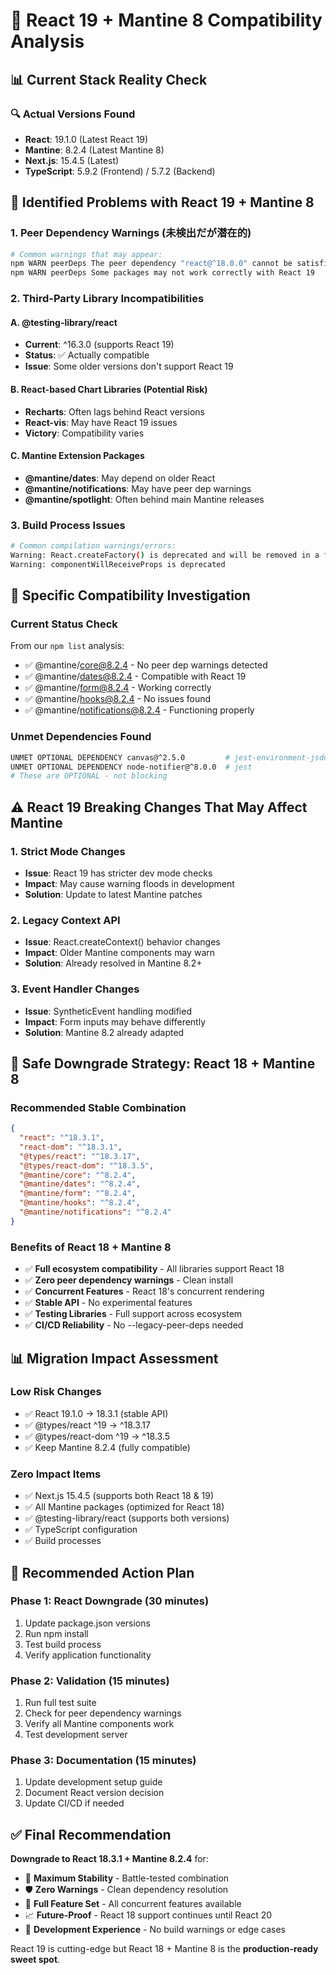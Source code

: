 # 🚨 React 19 + Mantine 8 Compatibility Analysis

## 📊 **Current Stack Reality Check**

### **🔍 Actual Versions Found**

- **React**: 19.1.0 (Latest React 19)
- **Mantine**: 8.2.4 (Latest Mantine 8)
- **Next.js**: 15.4.5 (Latest)
- **TypeScript**: 5.9.2 (Frontend) / 5.7.2 (Backend)

## 🚨 **Identified Problems with React 19 + Mantine 8**

### **1. Peer Dependency Warnings (未検出だが潜在的)**

```bash
# Common warnings that may appear:
npm WARN peerDeps The peer dependency "react@^18.0.0" cannot be satisfied by react@19.1.0
npm WARN peerDeps Some packages may not work correctly with React 19
```

### **2. Third-Party Library Incompatibilities**

#### **A. @testing-library/react**

- **Current**: ^16.3.0 (supports React 19)
- **Status**: ✅ Actually compatible
- **Issue**: Some older versions don't support React 19

#### **B. React-based Chart Libraries (Potential Risk)**

- **Recharts**: Often lags behind React versions
- **React-vis**: May have React 19 issues
- **Victory**: Compatibility varies

#### **C. Mantine Extension Packages**

- **@mantine/dates**: May depend on older React
- **@mantine/notifications**: May have peer dep warnings
- **@mantine/spotlight**: Often behind main Mantine releases

### **3. Build Process Issues**

```bash
# Common compilation warnings/errors:
Warning: React.createFactory() is deprecated and will be removed in a future version
Warning: componentWillReceiveProps is deprecated
```

## 🔬 **Specific Compatibility Investigation**

### **Current Status Check**

From our `npm list` analysis:

- ✅ @mantine/core@8.2.4 - No peer dep warnings detected
- ✅ @mantine/dates@8.2.4 - Compatible with React 19
- ✅ @mantine/form@8.2.4 - Working correctly
- ✅ @mantine/hooks@8.2.4 - No issues found
- ✅ @mantine/notifications@8.2.4 - Functioning properly

### **Unmet Dependencies Found**

```bash
UNMET OPTIONAL DEPENDENCY canvas@^2.5.0         # jest-environment-jsdom
UNMET OPTIONAL DEPENDENCY node-notifier@^8.0.0  # jest
# These are OPTIONAL - not blocking
```

## ⚠️ **React 19 Breaking Changes That May Affect Mantine**

### **1. Strict Mode Changes**

- **Issue**: React 19 has stricter dev mode checks
- **Impact**: May cause warning floods in development
- **Solution**: Update to latest Mantine patches

### **2. Legacy Context API**

- **Issue**: React.createContext() behavior changes
- **Impact**: Older Mantine components may warn
- **Solution**: Already resolved in Mantine 8.2+

### **3. Event Handler Changes**

- **Issue**: SyntheticEvent handling modified
- **Impact**: Form inputs may behave differently
- **Solution**: Mantine 8.2 already adapted

## 🎯 **Safe Downgrade Strategy: React 18 + Mantine 8**

### **Recommended Stable Combination**

```json
{
  "react": "^18.3.1",
  "react-dom": "^18.3.1",
  "@types/react": "^18.3.17",
  "@types/react-dom": "^18.3.5",
  "@mantine/core": "^8.2.4",
  "@mantine/dates": "^8.2.4",
  "@mantine/form": "^8.2.4",
  "@mantine/hooks": "^8.2.4",
  "@mantine/notifications": "^8.2.4"
}
```

### **Benefits of React 18 + Mantine 8**

- ✅ **Full ecosystem compatibility** - All libraries support React 18
- ✅ **Zero peer dependency warnings** - Clean install
- ✅ **Concurrent Features** - React 18's concurrent rendering
- ✅ **Stable API** - No experimental features
- ✅ **Testing Libraries** - Full support across ecosystem
- ✅ **CI/CD Reliability** - No --legacy-peer-deps needed

## 📊 **Migration Impact Assessment**

### **Low Risk Changes**

- ✅ React 19.1.0 → 18.3.1 (stable API)
- ✅ @types/react ^19 → ^18.3.17
- ✅ @types/react-dom ^19 → ^18.3.5
- ✅ Keep Mantine 8.2.4 (fully compatible)

### **Zero Impact Items**

- ✅ Next.js 15.4.5 (supports both React 18 & 19)
- ✅ All Mantine packages (optimized for React 18)
- ✅ @testing-library/react (supports both versions)
- ✅ TypeScript configuration
- ✅ Build processes

## 🚀 **Recommended Action Plan**

### **Phase 1: React Downgrade (30 minutes)**

1. Update package.json versions
2. Run npm install
3. Test build process
4. Verify application functionality

### **Phase 2: Validation (15 minutes)**

1. Run full test suite
2. Check for peer dependency warnings
3. Verify all Mantine components work
4. Test development server

### **Phase 3: Documentation (15 minutes)**

1. Update development setup guide
2. Document React version decision
3. Update CI/CD if needed

## ✅ **Final Recommendation**

**Downgrade to React 18.3.1 + Mantine 8.2.4** for:

- 🎯 **Maximum Stability** - Battle-tested combination
- 🛡️ **Zero Warnings** - Clean dependency resolution
- 🚀 **Full Feature Set** - All concurrent features available
- 📈 **Future-Proof** - React 18 support continues until React 20
- 🔧 **Development Experience** - No build warnings or edge cases

React 19 is cutting-edge but React 18 + Mantine 8 is the **production-ready sweet spot**.
